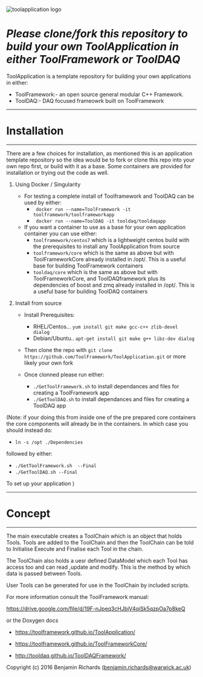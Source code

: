 ![toolapplication logo](https://user-images.githubusercontent.com/14093889/147496518-f3751cd6-0c57-4dd1-8517-3a02b61e59f5.png)

# ***Please clone/fork this repository to build your own ToolApplication in either ToolFramework or ToolDAQ***

ToolApplication is a template repository for building your own applications in either: 

  - ToolFramework:- an open source general modular C++ Framework.
  - ToolDAQ:- DAQ focused frameowrk built on ToolFramework


****************************
# Installation
****************************

There are a few choices for installation, as mentioned this is an application template repository so the idea would be to fork or clone this repo into your own repo first, or build with it as a base. Some containers are provided for installation or trying out the code as well.

1. Using Docker / Singularity

   - For testing a complete install of Toolframework and ToolDAQ can be used by either:
     - ``` docker run --name=ToolFramework -it toolframework/toolframeworkapp```
     - ``` docker run --name=ToolDAQ -it tooldaq/tooldaqapp```
   - If you want a container to use as a base for your own application container you can use either:
     - ```toolframework/centos7``` which is a lightweight centos build with the prerequisites to install any ToolApplication from source
     - ```toolframework/core``` which is the same as above but with ToolFrameworkCore already installed in /opt/. This is a useful base for building ToolFramework containers
     - ```tooldaq/core``` which is the same as above but with ToolFrameworkCore, and ToolDAQframework plus its dependencies of boost and zmq already installed in /opt/. This is a useful base for building ToolDAQ containers


2. Install from source

   - Install Prerequisites: 
     - RHEL/Centos... ``` yum install git make gcc-c++ zlib-devel dialog ```
     - Debian/Ubuntu.. ``` apt-get install git make g++ libz-dev dialog ```

   - Then clone the repo with ```git clone https://github.com/ToolFramework/ToolApplication.git``` or more likely your own fork

   - Once clonned please run either:

     - ```./GetToolFramework.sh``` to install dependances and files for creating a ToolFramework app
     - ```./GetToolDAQ.sh``` to install dependances and files for creating a ToolDAQ app

(Note: if your doing this from inside one of the pre prepared core containers the core components will already be in the containers. In which case you should instead do:

 - ```ln -s /opt ./Dependencies```

followed by either:

 - ```./GetToolFramework.sh  --Final```
 - ```./GetToolDAQ.sh --Final```

To set up your application )



****************************
# Concept
****************************

The main executable creates a ToolChain which is an object that holds Tools. Tools are added to the ToolChain and then the ToolChain can be told to Initialise Execute and Finalise each Tool in the chain.

The ToolChain also holds a uesr defined DataModel which each Tool has access too and can read ,update and modify. This is the method by which data is passed between Tools.

User Tools can be generated for use in the ToolChain by included scripts.

For more information consult the ToolFramework manual:

https://drive.google.com/file/d/19F-nJpeq3cHJbjV4qiSk5qzpOa7p8keQ

or the Doxygen docs

- https://toolframework.github.io/ToolApplication/

- https://toolframework.github.io/ToolFrameworkCore/

- http://tooldaq.github.io/ToolDAQFramework/

Copyright (c) 2016 Benjamin Richards (benjamin.richards@warwick.ac.uk)
